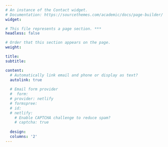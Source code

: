 ```yaml
---
# An instance of the Contact widget.
# Documentation: https://sourcethemes.com/academic/docs/page-builder/
widget: 

# This file represents a page section. ***
headless: false

# Order that this section appears on the page.
weight: 

title: 
subtitle:

content:
  # Automatically link email and phone or display as text?
  autolink: true
  
  # Email form provider
  #  form:
  # provider: netlify
  # formspree:
  # id:
  # netlify:
    # Enable CAPTCHA challenge to reduce spam?
    # captcha: true
  
  design:
  columns: '2'
---
```


